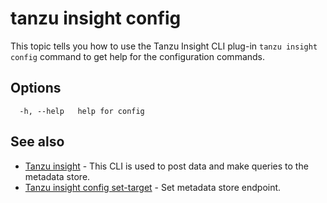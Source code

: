 # tanzu insight config

This topic tells you how to use the Tanzu Insight CLI plug-in
`tanzu insight config` command to get help for the configuration commands.

## <a id='options'></a>Options

```console
  -h, --help   help for config
```

## <a id='see-also'></a>See also

* [Tanzu insight](insight.md)	 - This CLI is used to post data and make queries to the metadata store.
* [Tanzu insight config set-target](insight-config-set-target.md)	 - Set metadata store endpoint.
